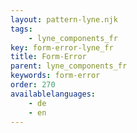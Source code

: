 ```yaml
---
layout: pattern-lyne.njk
tags: 
    - lyne_components_fr
key: form-error-lyne_fr
title: Form-Error
parent: lyne_components_fr
keywords: form-error
order: 270
availablelanguages: 
    - de
    - en
---
```

